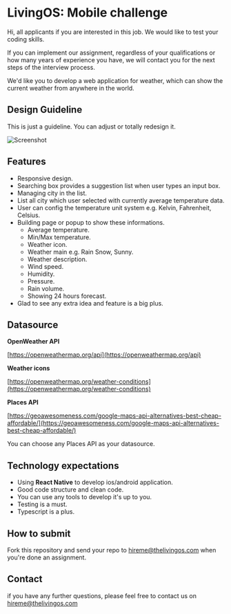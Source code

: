 # LivingOS: Mobile challenge

Hi, all applicants if you are interested in this job. We would like to test your coding skills.

If you can implement our assignment, regardless of your qualifications or how many years of experience you have, we will contact you for the next steps of the interview process.

We'd like you to develop a web application for weather, which can show the current weather from anywhere in the world. 

## Design Guideline
This is just a guideline. You can adjust or totally redesign it.

![Screenshot](/img/example.jpg)


## Features
 - Responsive design.
 - Searching box provides a suggestion list when user types an input box.
 - Managing city in the list.
 - List all city which user selected with currently average temperature data.
 - User can config the temperature unit system e.g. Kelvin, Fahrenheit, Celsius.
 - Building page or popup to show these informations.
	 - Average temperature.
	 - Min/Max temperature.
	 - Weather icon.
	 - Weather main e.g. Rain Snow, Sunny.
	 - Weather description.
	 - Wind speed.
	 - Humidity.
	 - Pressure.
	 - Rain volume.
	 - Showing 24 hours forecast.
 - Glad to see any extra idea and feature is a big plus.

## Datasource
**OpenWeather API**

[https://openweathermap.org/api](https://openweathermap.org/api)

**Weather icons**

[https://openweathermap.org/weather-conditions](https://openweathermap.org/weather-conditions)

**Places API**

[https://geoawesomeness.com/google-maps-api-alternatives-best-cheap-affordable/](https://geoawesomeness.com/google-maps-api-alternatives-best-cheap-affordable/)

You can choose any Places API as your datasource.

## Technology expectations
- Using **React Native** to develop ios/android application.
- Good code structure and clean code.
- You can use any tools to develop it's up to you.
- Testing is a must.
- Typescript is a plus.

## How to submit
Fork this repository and send your repo to hireme@thelivingos.com when you're done an assignment.

## Contact
if you have any further questions, please feel free to contact us on hireme@thelivingos.com
